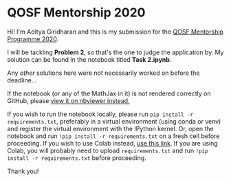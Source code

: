 # QOSF Mentorship 2020

Hi! I'm Aditya Giridharan and this is my submission for the [QOSF Mentorship Programme 2020](https://qosf.org/qc_mentorship/).  

I will be tackling **Problem 2**, so that's the one to judge the application by. My solution can be found in the notebook titled **Task 2.ipynb**.
    
Any _other_ solutions here were not necessarily worked on before the deadline...

If the notebook (or any of the MathJax in it) is not rendered correctly on GitHub, please [view it on nbviewer instead.](https://nbviewer.jupyter.org/github/aditya-giri/qosf-mentorship-tasks/blob/master/Task%202.ipynb)
    
  
If you wish to run the notebook locally, please run `pip install -r requirements.txt`, preferably in a virtual environment (using conda or venv) and register the virtual environment with the IPython kernel. Or, open the notebook and run `!pip install -r requirements.txt` on a fresh cell before proceeding. If you wish to use Colab instead, [use this link](https://colab.research.google.com/github/aditya-giri/qosf-mentorship-tasks/blob/master/Task%202.ipynb). If you are using Colab, you will probably need to upload `requirements.txt` and run `!pip install -r requirements.txt` before proceeding.
  
  

Thank you!
